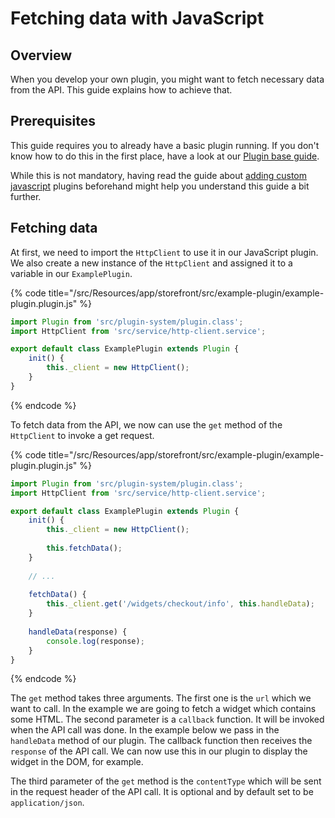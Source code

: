 # Fetching data with JavaScript

## Overview

When you develop your own plugin, you might want to fetch necessary data from the API. This guide explains how to achieve that.

## Prerequisites

This guide requires you to already have a basic plugin running. If you don't know how to do this in the first place, have a look at our [Plugin base guide](../plugin-base-guide.md).

While this is not mandatory, having read the guide about [adding custom javascript](./add-custom-javascript.md) plugins beforehand might help you understand this guide a bit further.

## Fetching data

At first, we need to import the `HttpClient` to use it in our JavaScript plugin. We also create a new instance of 
the `HttpClient` and assigned it to a variable in our `ExamplePlugin`.

{% code title="<plugin root>/src/Resources/app/storefront/src/example-plugin/example-plugin.plugin.js" %}
```javascript
import Plugin from 'src/plugin-system/plugin.class';
import HttpClient from 'src/service/http-client.service';

export default class ExamplePlugin extends Plugin {
    init() {
        this._client = new HttpClient();
    }
}
```
{% endcode %}

To fetch data from the API, we now can use the `get` method of the `HttpClient` to invoke a get request.

{% code title="<plugin root>/src/Resources/app/storefront/src/example-plugin/example-plugin.plugin.js" %}
```javascript
import Plugin from 'src/plugin-system/plugin.class';
import HttpClient from 'src/service/http-client.service';

export default class ExamplePlugin extends Plugin {
    init() {
        this._client = new HttpClient();
        
        this.fetchData();
    }
    
    // ...
    
    fetchData() {
        this._client.get('/widgets/checkout/info', this.handleData);
    }
    
    handleData(response) {
        console.log(response);
    }
}
```
{% endcode %}

The `get` method takes three arguments. The first one is the `url` which we want to call. In the example we are going 
to fetch a widget which contains some HTML. The second parameter is a `callback` function. It will be invoked when the 
API call was done. In the example below we pass in the `handleData` method of our plugin. The callback function then 
receives the `response` of the API call. We can now use this in our plugin to display the widget in the DOM, for example.

The third parameter of the `get` method is the `contentType` which will be sent in the request header of the API call.
It is optional and by default set to be `application/json`.